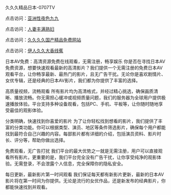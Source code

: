 久久久精品日本-0707TV

点击访问：<a href="https://fdhf-454.pages.dev/">亚洲性夜色九九</a>

点击访问：<a href="https://bered.pages.dev/">人妻丰满熟妇</a>

点击访问：<a href="https://cfad.pages.dev/">久久久久国产精品免费网站</a>

点击访问：<a href="https://gfd-5xg.pages.dev//">伊人久久大香线蕉</a>


日本AV免费：高清资源免费在线观看，无需注册，畅享娱乐
你是否在寻找日本AV免费资源，想要快速观看最新的高清影片？我们提供一个无需注册的免费日本AV观看平台，让你畅享最新、最热门的影片，且无广告干扰。无论你是喜欢剧情片、女优专辑，还是经典的日本AV影片，我们都为你提供了丰富的选择。

高质量视频，流畅观看
所有影片均为高清格式，并经过精心挑选，确保画质清晰、播放流畅。你无需担心缓冲或视频质量问题，我们的服务器为全球用户提供极速播放体验。平台支持多种设备观看，包括PC、手机、平板等，让你随时随地享受最佳的观影体验。

分类明确，快速找到你喜爱的影片
为了让你轻松找到想看的影片，我们提供了丰富的分类功能。你可以根据类型、演员、地区等条件筛选影片，确保每个用户都能找到最符合自己兴趣的内容。每部影片都有详细的介绍，包括演员资料、影片时长、评分等，帮助你做出选择。

免费观看，无广告打扰
我们平台的最大优势之一就是无需注册，用户可以直接观看所有影片。更重要的是，我们平台完全没有广告干扰，让你享受纯净的观影体验。无需登录，不会泄露个人信息，完全保障你的隐私安全。

每日更新，最新影片第一时间观看
我们保证每天都有新影片更新，最新的日本AV影片将在第一时间为你提供。无论是流行的女优作品，还是新发布的经典影片，你都能快速找到并观看。





<span style="display:none;">[Canonical link]( https://github.com/vb20250707/12357 ）</span>
